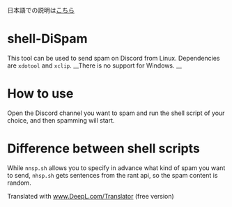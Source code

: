 日本語での説明は[こちら](https://github.com/star114514-mit/shell-DiSpam/blob/main/README_jp.md)
# shell-DiSpam
This tool can be used to send spam on Discord from Linux.
Dependencies are `xdotool` and `xclip`.
__There is no support for Windows. __
# How to use
Open the Discord channel you want to spam and run the shell script of your choice, and then spamming will start.
# Difference between shell scripts
While `nnsp.sh` allows you to specify in advance what kind of spam you want to send, `nhsp.sh` gets sentences from the rant api, so the spam content is random.

Translated with www.DeepL.com/Translator (free version)
